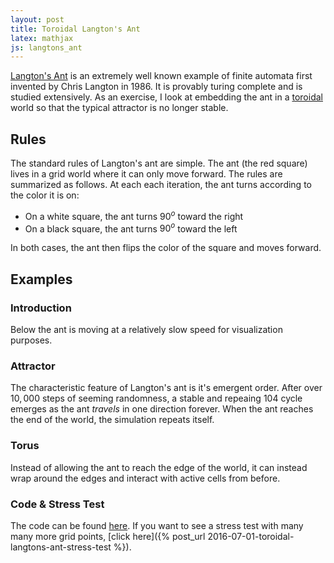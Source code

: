 ```yaml
---
layout: post
title: Toroidal Langton's Ant
latex: mathjax
js: langtons_ant
---
```


[Langton's Ant](https://en.wikipedia.org/wiki/Langton%27s_ant) is an extremely well known example of finite automata first invented by Chris Langton in 1986. It is provably turing complete and is studied extensively. As an exercise, I look at embedding the ant in a [toroidal](https://en.wikipedia.org/wiki/Torus) world so that the typical attractor is no longer stable.
<!--more-->

## Rules
The standard rules of Langton's ant are simple. The ant (the red square) lives in a grid world where it can only move forward. The rules are summarized as follows. At each each iteration, the ant turns according to the color it is on:

- On a white square, the ant turns $90^{o}$ toward the right
- On a black square, the ant turns $90^{o}$ toward the left

In both cases, the ant then flips the color of the square and moves forward. 

## Examples

### Introduction
Below the ant is moving at a relatively slow speed for visualization purposes.
<canvas class="langtons_ant_intro" width="500" height="500"></canvas>

### Attractor
The characteristic feature of Langton's ant is it's emergent order. After over $10,000$ steps of seeming randomness, a stable and repeaing $104$ cycle emerges as the ant *travels* in one direction forever. When the ant reaches the end of the world, the simulation repeats itself.
<canvas class="langtons_ant_attractor" width="500" height="500"></canvas>

### Torus
Instead of allowing the ant to reach the edge of the world, it can instead wrap around the edges and interact with active cells from before.
<canvas class="langtons_ant_torus" width="500" height="500"></canvas>

### Code & Stress Test
The code can be found [here](https://github.com/tcfraser/tcfraser.github.io/blob/master/js/langtons_ant.js). If you want to see a stress test with many many more grid points, [click here]({% post_url 2016-07-01-toroidal-langtons-ant-stress-test %}).
